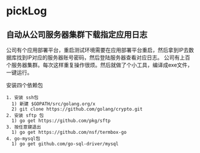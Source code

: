 # pickLog
## 自动从公司服务器集群下载指定应用日志
公司有个应用部署平台，重启测试环境需要在应用部署平台重启，然后拿到IP去数据库找到IP对应的服务器账号密码，然后登陆服务器查看对应日志。
公司有上百个服务器集群。每次这样重复操作很烦。然后就做了个小工具，编译成exe文件，一键运行。

安装四个依赖包

	1. 安装 ssh包
      1) 新建 $GOPATH/src/golang.org/x
      2) git clone https://github.com/golang/crypto.git
  	2. 安装 sftp 包
      1) go get https://github.com/pkg/sftp
  	3. 按任意键退出
      1) go get https://github.com/nsf/termbox-go
  	4. go-mysql包
      1) go get github.com/go-sql-driver/mysql
